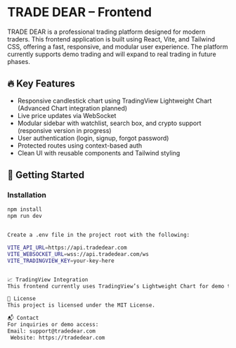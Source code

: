 # TRADE DEAR – Frontend

TRADE DEAR is a professional trading platform designed for modern traders. This frontend application is built using React, Vite, and Tailwind CSS, offering a fast, responsive, and modular user experience. The platform currently supports demo trading and will expand to real trading in future phases.

## 🔥 Key Features

- Responsive candlestick chart using TradingView Lightweight Chart (Advanced Chart integration planned)
- Live price updates via WebSocket
- Modular sidebar with watchlist, search box, and crypto support (responsive version in progress)
- User authentication (login, signup, forgot password)
- Protected routes using context-based auth
- Clean UI with reusable components and Tailwind styling

## 🚀 Getting Started

### Installation

```bash
npm install
npm run dev


Create a .env file in the project root with the following:

VITE_API_URL=https://api.tradedear.com
VITE_WEBSOCKET_URL=wss://api.tradedear.com/ws
VITE_TRADINGVIEW_KEY=your-key-here


📈 TradingView Integration
This frontend currently uses TradingView’s Lightweight Chart for demo trading. We plan to integrate the Advanced Chart library upon license approval. The chart is responsive, supports live updates, and will be extended with crypto symbols and user layout persistence. Sidebar is under active development to support responsive design and crypto watchlists.

📄 License
This project is licensed under the MIT License.

📬 Contact
For inquiries or demo access:
Email: support@tradedear.com
 Website: https://tradedear.com
